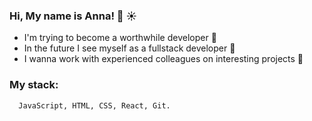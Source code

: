 ### Hi, My name is Anna! 👋 ☀️
  * I'm trying to become a worthwhile developer 🤘
  * In the future I see myself as a fullstack developer 👀
  * I wanna work with experienced colleagues on interesting projects 💃

### My stack: 
      JavaScript, HTML, CSS, React, Git.
      
